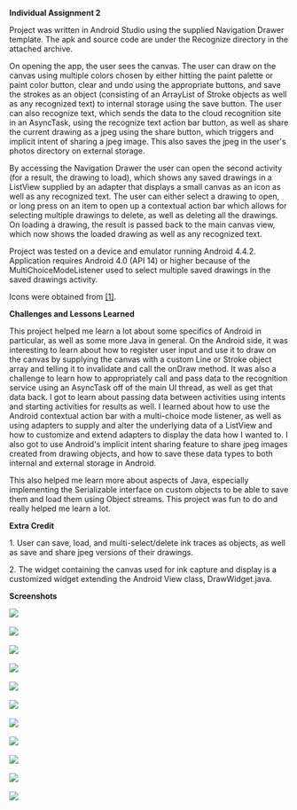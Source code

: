 <p><b>Individual Assignment 2</b>
</p><p>Project was written in Android Studio using the supplied Navigation Drawer template. The apk and source code are under the Recognize directory in the attached archive.
</p><p>On opening the app, the user sees the canvas. The user can draw on the canvas using multiple colors chosen by either hitting the paint palette or paint color button, clear and undo using the appropriate buttons, and save the strokes as an object (consisting of an ArrayList of Stroke objects as well as any recognized text) to internal storage using the save button. The user can also recognize text, which sends the data to the cloud recognition site in an AsyncTask, using the recognize text action bar button, as well as share the current drawing as a jpeg using the share button, which triggers and implicit intent of sharing a jpeg image. This also saves the jpeg in the user's photos directory on external storage.
</p><p>By accessing the Navigation Drawer the user can open the second activity (for a result, the drawing to load), which shows any saved drawings in a ListView supplied by an adapter that displays a small canvas as an icon as well as any recognized text. The user can either select a drawing to open, or long press on an item to open up a contextual action bar which allows for selecting multiple drawings to delete, as well as deleting all the drawings. On loading a drawing, the result is passed back to the main canvas view, which now shows the loaded drawing as well as any recognized text.
</p><p>Project was tested on a device and emulator running Android 4.4.2. Application requires Android 4.0 (API 14) or higher because of the MultiChoiceModeListener used to select multiple saved drawings in the saved drawings activity.
</p><p>Icons were obtained from <a href="http://www.clker.com/">[1]</a>.
</p><p><b>Challenges and Lessons Learned</b>
</p><p>This project helped me learn a lot about some specifics of Android in particular, as well as some more Java in general. On the Android side, it was interesting to learn about how to register user input and use it to draw on the canvas by supplying the canvas with a custom Line or Stroke object array and telling it to invalidate and call the onDraw method. It was also a challenge to learn how to appropriately call and pass data to the recognition service using an AsyncTask off of the main UI thread, as well as get that data back. I got to learn about passing data between activities using intents and starting activities for results as well. I learned about how to use the Android contextual action bar with a multi-choice mode listener, as well as using adapters to supply and alter the underlying data of a ListView and how to customize and extend adapters to display the data how I wanted to. I also got to use Android's implicit intent sharing feature to share jpeg images created from drawing objects, and how to save these data types to both internal and external storage in Android.
</p><p>This also helped me learn more about aspects of Java, especially implementing the Serializable interface on custom objects to be able to save them and load them using Object streams. This project was fun to do and really helped me learn a lot.
</p><p><b>Extra Credit</b>
</p><p>1. User can save, load, and multi-select/delete ink traces as objects, as well as save and share jpeg versions of their drawings.
</p><p>2. The widget containing the canvas used for ink capture and display is a customized widget extending the Android View class, DrawWidget.java.
</p><p><b>Screenshots</b>
</p>
<img src="http://i.imgur.com/q6GbgJa.png"><br><br>
<img src="http://i.imgur.com/kkWMyaS.png"><br><br>
<img src="http://i.imgur.com/4V0Oi5Z.png"><br><br>
<img src="http://i.imgur.com/vZGk4ft.png"><br><br>
<img src="http://i.imgur.com/AuL1aes.png"><br><br>
<img src="http://i.imgur.com/kSX1UlJ.png"><br><br>
<img src="http://i.imgur.com/FLDa6zv.png"><br><br>
<img src="http://i.imgur.com/1lcj5J6.png"><br><br>
<img src="http://i.imgur.com/ukHneoO.png"><br><br>
<img src="http://i.imgur.com/TnzTTNc.png"><br><br>
<img src="http://i.imgur.com/x7r8CJr.png"><br><br>
